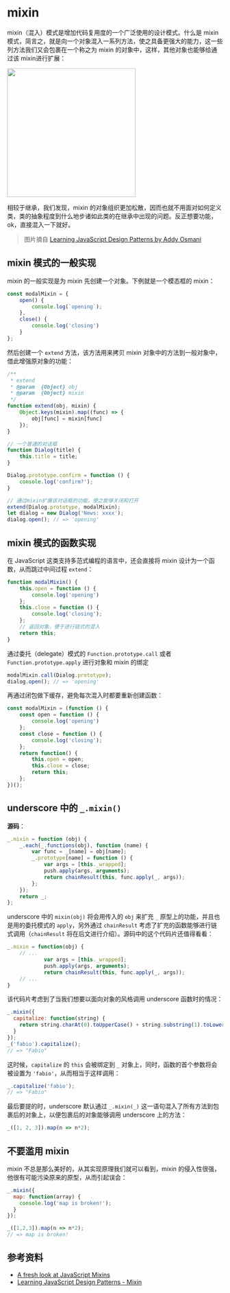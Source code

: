 mixin
=====

mixin（混入）模式是增加代码复用度的一个广泛使用的设计模式。什么是 mixin 模式，简言之，就是向一个对象混入一系列方法，使之具备更强大的能力，这一些列方法我们又会包裹在一个称之为 mixin 的对象中，这样，其他对象也能够给通过该 mixin进行扩展：

<div style="text-align">
<img src="https://www.safaribooksonline.com/library/view/learning-javascript-design/9781449334840/httpatomoreillycomsourceoreillyimages1547815.png" width="300"></img>
</div>

相较于继承，我们发现，mixin 的对象组织更加松散，因而也就不用面对如何定义类，类的抽象程度到什么地步诸如此类的在继承中出现的问题。反正想要功能，ok，直接混入一下就好。

> 图片摘自 [Learning JavaScript Design Patterns by Addy Osmani](https://www.safaribooksonline.com/library/view/learning-javascript-design/9781449334840/ch09s13.html)

mixin 模式的一般实现
--------------------

mixin 的一般实现是为 mixin 先创建一个对象。下例就是一个模态框的 mixin：

```js
const modalMixin = {
    open() {
        console.log(`opening`);
    },
    close() {
        console.log('closing')
    }
};
```

然后创建一个 `extend` 方法，该方法用来拷贝 mixin 对象中的方法到一般对象中，借此增强原对象的功能：

```js
/**
 * extend
 * @param  {Object} obj
 * @param  {Object} mixin
 */
function extend(obj, mixin) {
    Object.keys(mixin).map((func) => {
        obj[func] = mixin[func]
    });
}

// 一个普通的对话框
function Dialog(title) {
    this.title = title;
}

Dialog.prototype.confirm = function () {
    console.log('confirm?');
}

// 通过mixin扩展该对话框的功能，使之能够关闭和打开
extend(Dialog.prototype, modalMixin);
let dialog = new Dialog('News: xxxx');
dialog.open(); // => 'opening'
```

mixin 模式的函数实现
--------------------

在 JavaScript 这类支持多范式编程的语言中，还会直接将 mixin 设计为一个函数，从而跳过中间过程 `extend`：

```js
function modalMixin() {
    this.open = function () {
        console.log('opening')
    };
    this.close = function () {
        console.log('closing');
    };
    // 返回对象，便于进行链式的混入
    return this;
}
```

通过委托（delegate）模式的 `Function.prototype.call` 或者 `Function.prototype.apply` 进行对象和 mixin 的绑定

```js
modalMixin.call(Dialog.prototype);
dialog.open(); // => 'opening'
```

再通过闭包做下缓存，避免每次混入时都要重新创建函数：

```js
const modalMixin = (function () {
    const open = function () {
        console.log('opening')
    };
    const close = function () {
        console.log('closing');
    };
    return function() {
        this.open = open;
        this.close = close;
        return this;
    };
})();
```

underscore 中的 `_.mixin()`
---------------------------

**源码**：

```js
_.mixin = function (obj) {
    _.each(_.functions(obj), function (name) {
        var func = _[name] = obj[name];
        _.prototype[name] = function () {
            var args = [this._wrapped];
            push.apply(args, arguments);
            return chainResult(this, func.apply(_, args));
        };
    });
    return _;
};
```

underscore 中的 `mixin(obj)` 将会用传入的 `obj` 来扩充 `_` 原型上的功能，并且也是用的委托模式的 `apply`，另外通过 `chainResult` 考虑了扩充的函数能够进行链式调用（`chainResult` 将在后文进行介绍）。源码中的这个代码片还值得看看：

```js
_.mixin = function(obj) {
    // ...
            var args = [this._wrapped];
            push.apply(args, arguments);
            return chainResult(this, func.apply(_, args));
    // ...
}
```

该代码片考虑到了当我们想要以面向对象的风格调用 underscore 函数时的情况：

```js
_.mixin({
  capitalize: function(string) {
    return string.charAt(0).toUpperCase() + string.substring(1).toLowerCase();
  }
});
_('fabio').capitalize();
// => "Fabio"
```

这时候，`capitalize` 的 `this` 会被绑定到 `_` 对象上，同时，函数的首个参数将会被设置为 `'fabio'`，从而相当于这样调用：

```js
_.capitalize('fabio');
// => "Fabio"
```

最后要提的时，underscore 默认通过 `_.mixin(_)` 这一语句混入了所有方法到包裹后的对象上，以便包裹后的对象能够调用 underscore 上的方法：

```js
_([1, 2, 3]).map(n => n*2);
```

不要滥用 mixin
--------------

mixin 不总是那么美好的，从其实现原理我们就可以看到，mixin 的侵入性很强，他很有可能污染原来的原型，从而引起误会：

```js
_.mixin({
  map: function(array) {
    console.log('map is broken!');
  }
});

_([1,2,3]).map(n => n*2);
// => map is broken!
```

参考资料
--------

-	[A fresh look at JavaScript Mixins](https://javascriptweblog.wordpress.com/2011/05/31/a-fresh-look-at-javascript-mixins/)
-	[Learning JavaScript Design Patterns - Mixin](https://www.safaribooksonline.com/library/view/learning-javascript-design/9781449334840/ch09s13.html)
